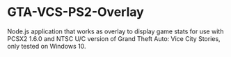 # GTA-VCS-PS2-Overlay
Node.js application that works as overlay to display game stats for use with PCSX2 1.6.0 and NTSC U/C version of Grand Theft Auto: Vice City Stories, only tested on Windows 10. 
